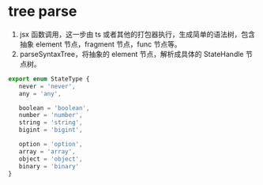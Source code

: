# tree parse

1. jsx 函数调用，这一步由 ts 或者其他的打包器执行，生成简单的语法树，包含抽象 element 节点，fragment 节点，func 节点等。
2. parseSyntaxTree，将抽象的 element 节点，解析成具体的 StateHandle 节点树。


```js
export enum StateType {
   never = 'never',
   any = 'any',

   boolean = 'boolean',
   number = 'number',
   string = 'string',
   bigint = 'bigint',

   option = 'option',
   array = 'array',
   object = 'object',
   binary = 'binary'
}
```

